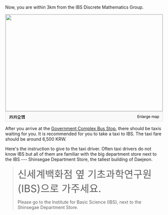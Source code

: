 ---
---
Now, you are within 3km from the IBS Discrete Mathematics Group. 

<div markdown="0"><a href="https://map.kakao.com/?urlX=585895&urlY=794656&urlLevel=3&map_type=TYPE_MAP&map_hybrid=false" target="_blank"><img width="504" height="310" src="https://map2.daum.net/map/mapservice?FORMAT=PNG&SCALE=2.5&MX=585895&MY=794656&S=0&IW=504&IH=310&LANG=0&COORDSTM=WCONGNAMUL&logo=kakao_logo" style="border:1px solid #ccc"></a><div class="hide" style="overflow:hidden;padding:7px 11px;border:1px solid #dfdfdf;border-color:rgba(0,0,0,.1);border-radius:0 0 2px 2px;background-color:#f9f9f9;width:482px;"><strong style="float: left;"><img src="//t1.daumcdn.net/localimg/localimages/07/2018/pc/common/logo_kakaomap.png" width="72" height="16" alt="카카오맵"></strong><div style="float: right;position:relative"><a style="font-size:12px;text-decoration:none;float:left;height:15px;padding-top:1px;line-height:15px;color:#000" target="_blank" href="https://map.kakao.com/?urlX=585895&urlY=794656&urlLevel=3&map_type=TYPE_MAP&map_hybrid=false">Enlarge map</a></div></div></div>

After you arrive at the [Government Complex Bus Stop](https://naver.me/GlVC83eN), there should be taxis waiting for you. It is recommended for you to take a taxi to IBS. The taxi fare should be around 6,500 KRW. 


Here's the instruction to give to the taxi driver. Often taxi drivers do not know IBS but all of them are familiar with the big department store next to the IBS --- Shinsegae Department Store, the tallest building of Daejeon.

> <font size="+3">신세계백화점 옆 기초과학연구원(IBS)으로 가주세요.</font>
> 
> Please go to the Institute for Basic Science (IBS), next to the Shinsegae Department Store.



